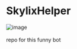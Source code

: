 # SkylixHelper
![image](https://user-images.githubusercontent.com/66111825/191756135-b40d58ba-ce2e-4dca-a12c-0f46bda96223.png)
<br></br>
repo for this funny bot

